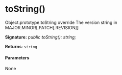 # toString()

Object.prototype.toString override The version string in MAJOR.MINOR[.PATCH[.REVISION]]

**Signature:** _public toString(): string;_

**Returns**: `string`



#### Parameters
None

